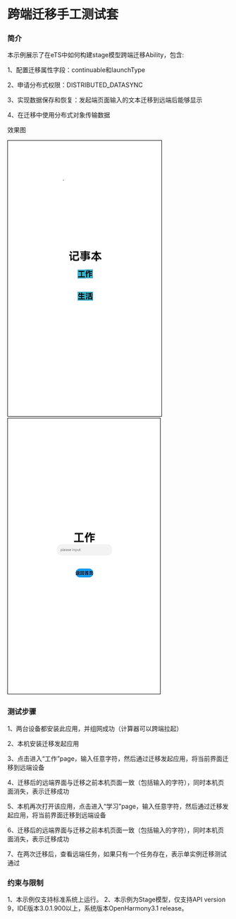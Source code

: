 # 跨端迁移手工测试套

### 简介
本示例展示了在eTS中如何构建stage模型跨端迁移Ability，包含:

1、配置迁移属性字段：continuable和launchType

2、申请分布式权限：DISTRIBUTED_DATASYNC

3、实现数据保存和恢复：发起端页面输入的文本迁移到远端后能够显示

4、在迁移中使用分布式对象传输数据

效果图

![index](screenshots/device/index.png)  ![](screenshots/device/work.png)


### 测试步骤
1、两台设备都安装此应用，并组网成功（计算器可以跨端拉起）

2、本机安装迁移发起应用

3、点击进入“工作”page，输入任意字符，然后通过迁移发起应用，将当前界面迁移到远端设备

4、迁移后的远端界面与迁移之前本机页面一致（包括输入的字符），同时本机页面消失，表示迁移成功

5、本机再次打开该应用，点击进入“学习”page，输入任意字符，然后通过迁移发起应用，将当前界面迁移到远端设备

6、迁移后的远端界面与迁移之前本机页面一致（包括输入的字符），同时本机页面消失，表示迁移成功

7、在两次迁移后，查看远端任务，如果只有一个任务存在，表示单实例迁移测试通过

### 约束与限制
1、本示例仅支持标准系统上运行。 2、本示例为Stage模型，仅支持API version 9，IDE版本3.0.1.900以上，系统版本OpenHarmony3.1 release。